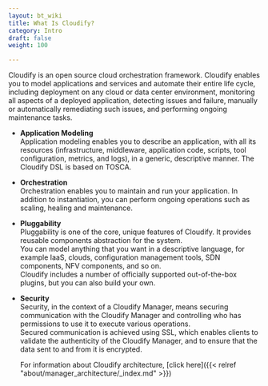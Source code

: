 ```yaml
---
layout: bt_wiki
title: What Is Cloudify?
category: Intro
draft: false
weight: 100

---
```


Cloudify is an open source cloud orchestration framework. Cloudify enables you to model applications and services and automate their entire life cycle, including deployment on any cloud or data center environment, monitoring all aspects of a deployed application, detecting issues and failure, manually or automatically remediating such issues, and performing ongoing maintenance tasks.

* **Application Modeling**  
  Application modeling enables you to describe an application, with all its resources (infrastructure, middleware, application code, scripts, tool configuration, metrics, and logs), in a generic, descriptive manner. The Cloudify DSL is based on TOSCA.<br>
* **Orchestration**  
  Orchestration enables you to maintain and run your application. In addition to instantiation, you can perform ongoing operations such as scaling, healing and maintenance.<br>
* **Pluggability**  
  Pluggability is one of the core, unique features of Cloudify. It provides reusable components abstraction for the system.  <br>
  You can model anything that you want in a descriptive language, for example IaaS, clouds, configuration management tools, SDN components, NFV components, and so on.  <br>
  Cloudify includes a number of officially supported out-of-the-box plugins, but you can also build your own.<br>
* **Security**  
  Security, in the context of a Cloudify Manager, means securing communication with the Cloudify Manager and controlling who has permissions to use it to execute various operations. <br>
  Secured communication is achieved using SSL, which enables clients to validate the authenticity of the Cloudify Manager, and to ensure that the data sent to and from it is encrypted.

  For information about Cloudify architecture, [click here]({{< relref "about/manager_architecture/_index.md" >}})
